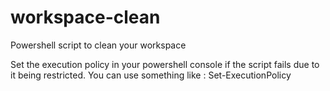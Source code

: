 # workspace-clean
Powershell script to clean your workspace


Set the execution policy in your powershell console if the script fails due to it being restricted.
You can use something like : Set-ExecutionPolicy
